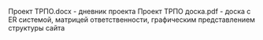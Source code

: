 Проект ТРПО.docx - дневник проекта
Проект ТРПО доска.pdf - доска с ER системой, матрицей ответственности, графическим представлением структуры сайта
